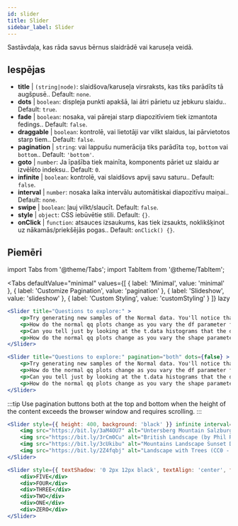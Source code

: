 ```yaml
---
id: slider 
title: Slider
sidebar_label: Slider
---
```


Sastāvdaļa, kas rāda savus bērnus slaidrādē vai karuseļa veidā.

## Iespējas

* __title__ | `(string|node)`: slaidšova/karuseļa virsraksts, kas tiks parādīts tā augšpusē.. Default: `none`.
* __dots__ | `boolean`: displeja punkti apakšā, lai ātri pārietu uz jebkuru slaidu.. Default: `true`.
* __fade__ | `boolean`: nosaka, vai pārejai starp diapozitīviem tiek izmantota fedings.. Default: `false`.
* __draggable__ | `boolean`: kontrolē, vai lietotāji var vilkt slaidus, lai pārvietotos starp tiem.. Default: `false`.
* __pagination__ | `string`: vai lappušu numerācija tiks parādīta `top`, `bottom` vai `bottom`.. Default: `'bottom'`.
* __goto__ | `number`: Ja īpašība tiek mainīta, komponents pāriet uz slaidu ar izvēlēto indeksu.. Default: `0`.
* __infinite__ | `boolean`: kontrolē, vai slaidšovs apvij savu saturu.. Default: `false`.
* __interval__ | `number`: nosaka laika intervālu automātiskai diapozitīvu maiņai.. Default: `none`.
* __swipe__ | `boolean`: ļauj vilkt/slaucīt. Default: `false`.
* __style__ | `object`: CSS iebūvētie stili. Default: `{}`.
* __onClick__ | `function`: atsauces izsaukums, kas tiek izsaukts, noklikšķinot uz nākamās/priekšējās pogas.. Default: `onClick() {}`.


## Piemēri


import Tabs from '@theme/Tabs';
import TabItem from '@theme/TabItem';

<Tabs
    defaultValue="minimal"
    values={[
        { label: 'Minimal', value: 'minimal' },
        { label: 'Customize Pagination', value: 'pagination' },
        { label: 'Slideshow', value: 'slideshow' },
        { label: 'Custom Styling', value: 'customStyling' }
    ]}
    lazy
>

<TabItem value="minimal">

```jsx live
<Slider title="Questions to explore:" >
    <p>Try generating new samples of the Normal data. You'll notice that the points don't always lie exactly on the line. This is typical variation. As you generate more random realizations of this plot you'll get better calibrated to the kind of deviation you can expect to see from this large a sample of Normal data.</p>
    <p>How do the normal qq plots change as you vary the df parameter for the t-distributed data?</p>
    <p>Can you tell just by looking at the t.data histograms that the data aren't normally distributed? Is it easier to tell from the QQ plots?</p>
    <p>How do the normal qq plots change as you vary the shape parameter in the gamma-distributed data?</p>
</Slider>
```

</TabItem>

<TabItem value="pagination">

```jsx live
<Slider title="Questions to explore:" pagination="both" dots={false} >
    <p>Try generating new samples of the Normal data. You'll notice that the points don't always lie exactly on the line. This is typical variation. As you generate more random realizations of this plot you'll get better calibrated to the kind of deviation you can expect to see from this large a sample of Normal data.</p>
    <p>How do the normal qq plots change as you vary the df parameter for the t-distributed data?</p>
    <p>Can you tell just by looking at the t.data histograms that the data aren't normally distributed? Is it easier to tell from the QQ plots?</p>
    <p>How do the normal qq plots change as you vary the shape parameter in the gamma-distributed data?</p>
</Slider>
```

:::tip
Use pagination buttons both at the top and bottom when the height of the content exceeds the browser window and requires scrolling.
:::

</TabItem>

<TabItem value="slideshow">

```jsx live
<Slider style={{ height: 400, background: 'black' }} infinite interval={2000} >
    <img src="https://bit.ly/3aM4OU7" alt="Untersberg Mountain Salzburg (by Giuseppe Milo, CC BY 3.0)" />
    <img src="https://bit.ly/3rCm0Cu" alt="British Landscape (by Phil Riley, Pixabay License)" />
    <img src="https://bit.ly/3cUkibu" alt="Mountains Landscape Sunset Dusk (Pixabay License)" />
    <img src="https://bit.ly/2Z4fqbj" alt="Landscape with Trees (CC0 - Public Domain)" /> 
</Slider>
```

</TabItem>

<TabItem value="customStyling">

```jsx live
<Slider style={{ textShadow: '0 2px 12px black', textAlign: 'center', fontSize: 90 }} infinite interval={1000} >
    <div>FIVE</div>
    <div>FOUR</div>
    <div>THREE</div>
    <div>TWO</div>
    <div>ONE</div>
    <div>ZERO</div>
</Slider>
```

</TabItem>

</Tabs>


